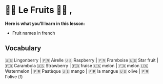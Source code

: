 # 🍇🍈 Le Fruits 🍊🍉 ,

__Here is what you'll learn in this lesson:__
* Fruit names in french   

## Vocabulary

🇺🇸 Lingonberry   |  🇫🇷 Airelle
🇺🇸 Raspberry     |  🇫🇷 Framboise
🇺🇸 Star fruit    |  🇫🇷 Carambola
🇺🇸 Strawberry    |  🇫🇷 fraise
🇺🇸 melon         |  🇫🇷 melon
🇺🇸 Watermelon    |  🇫🇷 Pastèque
🇺🇸 mango         |  🇫🇷 la mangue
🇺🇸 olive         |  🇫🇷 l'olive (f)  